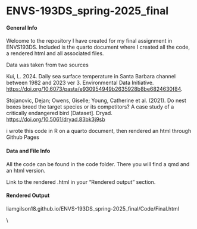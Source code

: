 # ENVS-193DS_spring-2025_final

#### General Info

Welcome to the repository I have created for my final assignment in ENVS193DS. Included is the quarto document where I created all the code, a rendered html and all associated files.

Data was taken from two sources

Kui, L. 2024. Daily sea surface temperature in Santa Barbara channel between 1982 and 2023 ver 3. Environmental Data Initiative. <https://doi.org/10.6073/pasta/e930954949b2635928b8be6824630f84>.

Stojanovic, Dejan; Owens, Giselle; Young, Catherine et al. (2021). Do nest boxes breed the target species or its competitors? A case study of a critically endangered bird [Dataset]. Dryad. <https://doi.org/10.5061/dryad.83bk3j9sb>

i wrote this code in R on a quarto document, then rendered an html through Github Pages

#### Data and File Info

All the code can be found in the code folder. There you will find a qmd and an html version.

Link to the rendered .html in your “Rendered output” section.

#### Rendered Output

liamgilson18.github.io/ENVS-193DS_spring-2025_final/Code/Final.html

\
